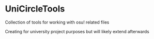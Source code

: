 # UniCircleTools
Collection of tools for working with osu! related files

Creating for university project purposes but will likely extend afterwards
